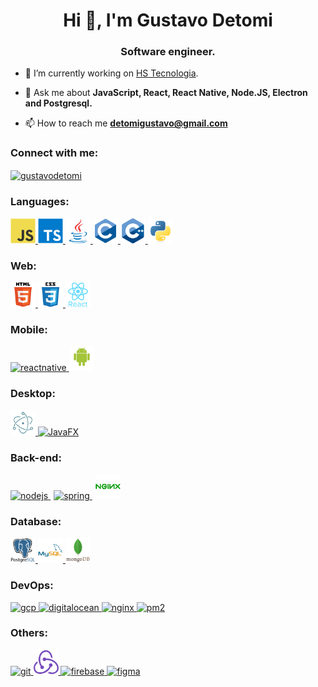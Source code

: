<h1 align="center">Hi 👋, I'm Gustavo Detomi</h1>
<h3 align="center">Software engineer.</h3>

- 🔭 I’m currently working on [HS Tecnologia](https://hstecnologia.com.br/).

- 💬 Ask me about **JavaScript, React, React Native, Node.JS, Electron and Postgresql.**

- 📫 How to reach me **detomigustavo@gmail.com**

<h3 align="left">Connect with me:</h3>
<p align="left">
<a href="https://linkedin.com/in/gustavodetomi" target="blank"><img align="center" src="https://raw.githubusercontent.com/rahuldkjain/github-profile-readme-generator/master/src/images/icons/Social/linked-in-alt.svg" alt="gustavodetomi" height="30" width="40" /></a>
</p>

<h3 align="left">Languages:</h3>
<p align="left"> 

<a href="https://developer.mozilla.org/en-US/docs/Web/JavaScript" target="_blank">  
    <img src="https://raw.githubusercontent.com/devicons/devicon/master/icons/javascript/javascript-original.svg" alt="javascript" width="40" height="40"/> 
</a> 

<a href="https://www.typescriptlang.org/" target="_blank"> 
    <img src="https://raw.githubusercontent.com/devicons/devicon/master/icons/typescript/typescript-original.svg" alt="typescript" width="40" height="40"/> 
</a> 

<a href="https://www.java.com" target="_blank"> 
    <img src="https://raw.githubusercontent.com/devicons/devicon/master/icons/java/java-original.svg" alt="java" width="40" height="40"/> 
</a> 

<a href="https://www.cprogramming.com/" target="_blank"> 
    <img src="https://raw.githubusercontent.com/devicons/devicon/master/icons/c/c-original.svg" alt="c" width="40" height="40"/> 
</a> 

<a href="https://www.w3schools.com/cpp/" target="_blank"> 
    <img src="https://raw.githubusercontent.com/devicons/devicon/master/icons/cplusplus/cplusplus-original.svg" alt="cplusplus" width="40" height="40"/> 
</a> 

<a href="https://www.python.org" target="_blank"> 
    <img src="https://raw.githubusercontent.com/devicons/devicon/master/icons/python/python-original.svg" alt="python" width="40" height="40"/> 
</a>

</p>

<h3 align="left">Web:</h3>
<p align="left"> 

<a href="https://www.w3.org/html/" target="_blank"> 
    <img src="https://raw.githubusercontent.com/devicons/devicon/master/icons/html5/html5-original-wordmark.svg" alt="html5" width="40" height="40"/> 
</a> 

<a href="https://www.w3schools.com/css/" target="_blank"> 
    <img src="https://raw.githubusercontent.com/devicons/devicon/master/icons/css3/css3-original-wordmark.svg" alt="css3" width="40" height="40"/> 
</a>

<a href="https://reactjs.org/" target="_blank"> 

<img src="https://raw.githubusercontent.com/devicons/devicon/master/icons/react/react-original-wordmark.svg" alt="react" width="40" height="40"/> 

</a>

</p>

<h3 align="left">Mobile:</h3>
<p align="left"> 

<a href="https://reactnative.dev/" target="_blank"> 
    <img src="https://reactnative.dev/img/header_logo.svg" alt="reactnative" width="40" height="40"/> 
</a> 

<a href="https://developer.android.com" target="_blank"> 
    <img src="https://raw.githubusercontent.com/devicons/devicon/master/icons/android/android-original-wordmark.svg" alt="android" width="40" height="40"/> 
</a>

</p>

<h3 align="left">Desktop:</h3>
<p align="left"> 

<a href="https://www.electronjs.org" target="_blank"> 
    <img src="https://raw.githubusercontent.com/devicons/devicon/master/icons/electron/electron-original.svg" alt="electron" width="40" height="40"/> 
</a>

<a href="https://openjfx.io/" target="_blank"> 
    <img src="https://upload.wikimedia.org//wikipedia/en/thumb/c/cc/JavaFX_Logo.png/220px-JavaFX_Logo.png" alt="JavaFX" width="95" height="40"/> 
</a>

<!-- <a href="https://www.gtk.org/" target="_blank"> 
    <img src="https://upload.wikimedia.org/wikipedia/commons/7/71/GTK_logo.svg" alt="gtk" width="40" height="40"/> 
</a>  -->

</p>

<h3 align="left">Back-end:</h3>
<p align="left"> 

<a href="https://nodejs.org" target="_blank"> 
    <img src="https://nodejs.org/static/images/logo.svg" alt="nodejs" width="50" height="50"/> 
</a> 

<a href="https://spring.io/" target="_blank"> 
    <img src="https://www.vectorlogo.zone/logos/springio/springio-icon.svg" alt="spring" style="margin-left: 5px;" width="40" height="40"/> 
</a> 

<a href="https://www.nginx.com" target="_blank"> 
    <img src="https://raw.githubusercontent.com/devicons/devicon/master/icons/nginx/nginx-original.svg" style="margin-left: 5px;" alt="nginx" width="40" height="40"/> 
</a> 
    
</p>

<h3 align="left">Database:</h3>
<p align="left"> 

<a href="https://www.postgresql.org" target="_blank"> 
    <img src="https://raw.githubusercontent.com/devicons/devicon/master/icons/postgresql/postgresql-original-wordmark.svg" alt="postgresql" width="40" height="40"/> 
</a> 

<a href="https://www.mysql.com/" target="_blank"> 
    <img src="https://raw.githubusercontent.com/devicons/devicon/master/icons/mysql/mysql-original-wordmark.svg" alt="mysql" width="40" height="40"/> 
</a> 

<a href="https://www.mongodb.com/" target="_blank"> 
    <img src="https://raw.githubusercontent.com/devicons/devicon/master/icons/mongodb/mongodb-original-wordmark.svg" alt="mongodb" width="40" height="40"/> 
</a> 

</p>

<h3 align="left">DevOps:</h3>
<p align="left"> 

<a href="https://cloud.google.com" target="_blank"> 
    <img src="https://www.vectorlogo.zone/logos/google_cloud/google_cloud-icon.svg" alt="gcp" width="40" height="40"/> 
</a> 
<a href="https://www.digitalocean.com/" rel="noreferrer" target="_blank"> 
    <img src="https://gustavodetomi.com.br/assets/digital_ocean.svg" alt="digitalocean" width="40" height="40"> 
</a> 
<a href="https://www.nginx.com/" rel="noreferrer" target="_blank"> 
    <img src="https://gustavodetomi.com.br/assets/nginx-original.svg" alt="nginx" width="40" height="40"> 
</a> 
<a href="https://pm2.keymetrics.io/" rel="noreferrer" target="_blank"  > 
    <img src="https://gustavodetomi.com.br/assets/pm2.svg" alt="pm2" width="40" height="40"> 
</a> 
</p>

<h3 align="left">Others:</h3>
<p align="left"> 

<a href="https://git-scm.com/" target="_blank"> 
    <img src="https://www.vectorlogo.zone/logos/git-scm/git-scm-icon.svg" alt="git" width="40" height="40"/> 
</a> 

<a href="https://redux.js.org" target="_blank"> 
    <img src="https://raw.githubusercontent.com/devicons/devicon/master/icons/redux/redux-original.svg" alt="redux" width="40" height="40"/> 
</a> 

<a href="https://firebase.google.com/" target="_blank"> 
    <img src="https://www.vectorlogo.zone/logos/firebase/firebase-icon.svg" alt="firebase" width="40" height="40"/> 
</a>

<a href="https://www.figma.com/" target="_blank"> 
    <img src="https://www.vectorlogo.zone/logos/figma/figma-icon.svg" alt="figma" width="40" height="40"/>
</a>

</p>
